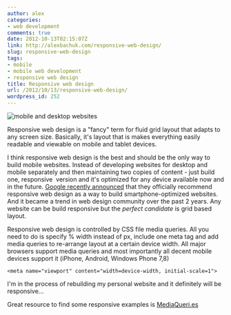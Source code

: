```yaml
---
author: alex
categories:
- web development
comments: true
date: 2012-10-13T02:15:07Z
link: http://alexbachuk.com/responsive-web-design/
slug: responsive-web-design
tags:
- mobile
- mobile web development
- responsive web design
title: Responsive web design
url: /2012/10/13/responsive-web-design/
wordpress_id: 252
---
```


![mobile and desktop websites](http://alexbachuk.com/wp-content/uploads/2012/10/RWD.png)

Responsive web design is a "fancy" term for fluid grid layout that adapts to any screen size. Basically, it's layout that is makes everything easily readable and viewable on mobile and tablet devices.

I think responsive web design is the best and should be the only way to build mobile websites. Instead of developing websites for desktop and mobile separately and then maintaining two copies of content - just build one, responsive  version and it's optimized for any device available now and in the future. [Google recently announced](https://developers.google.com/webmasters/smartphone-sites/details) that they officially recommend responsive web design as a way to build smartphone-optimized websites. And it became a trend in web design community over the past 2 years. Any website can be build responsive but the _perfect candidate_ is grid based layout.

Responsive web design is controlled by CSS file media queries. All you need to do is specify % width instead of px, include one meta tag and add media queries to re-arrange layout at a certain device width. All major browsers support media queries and most importantly all decent mobile devices support it (iPhone, Android, Windows Phone 7,8)

`<meta name="viewport" content="width=device-width, initial-scale=1">`

I'm in the process of rebuilding my personal website and it definitely will be responsive...

Great resource to find some responsive examples is [MediaQueri.es](http://mediaqueri.es/)
